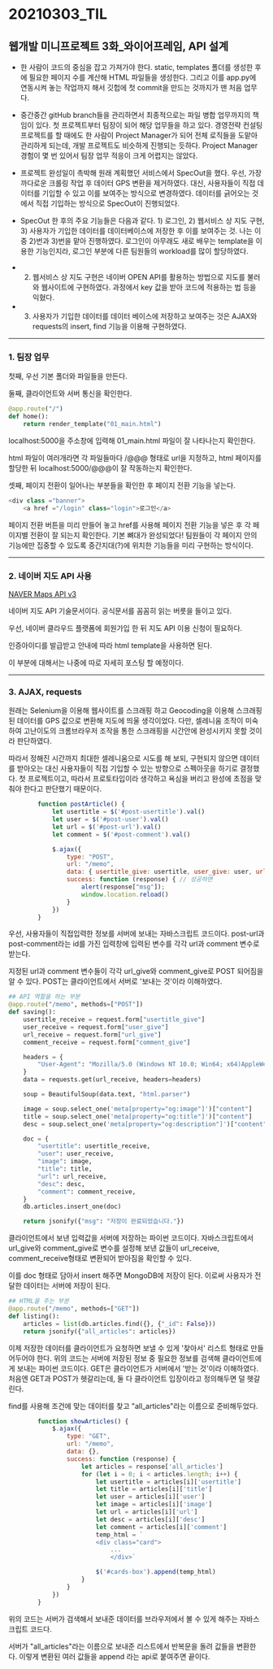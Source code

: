 20210303\_TIL
==============
웹개발 미니프로젝트 3화_와이어프레임, API 설계
----------------------------------------

-   한 사람이 코드의 중심을 잡고 가져가야 한다. static, templates 폴더를 생성한 후에 필요한 페이지 수를 계산해 HTML 파일들을 생성한다. 그리고 이를 app.py에 연동시켜 놓는 작업까지 해서 깃헙에 첫 commit을 만드는 것까지가 맨 처음 업무다.  

-   중간중간 gitHub branch들을 관리하면서 최종적으로는 파일 병합 업무까지의 책임이 있다. 첫 프로젝트부터 팀장이 되어 해당 업무들을 하고 있다. 경영전략 컨설팅 프로젝트를 할 때에도 한 사람이 Project Manager가 되어 전체 로직들을 도맡아 관리하게 되는데, 개발 프로젝트도 비슷하게 진행되는 듯하다. Project Manager 경험이 몇 번 있어서 팀장 업무 적응이 크게 어렵지는 않았다.  

-   프로젝트 완성일이 촉박해 원래 계획했던 서비스에서 SpecOut을 했다. 우선, 가장 까다로운 크롤링 작업 후 데이터 GPS 변환을 제거하였다. 대신, 사용자들이 직접 데이터를 기입할 수 있고 이를 보여주는 방식으로 변경하였다. 데이터를 긁어오는 것에서 직접 기입하는 방식으로 SpecOut이 진행되었다.  

-   SpecOut 한 후의 주요 기능들은 다음과 같다. 1) 로그인, 2) 웹서비스 상 지도 구현, 3) 사용자가 기입한 데이터를 데이터베이스에 저장한 후 이를 보여주는 것. 나는 이 중 2)번과 3)번을 맡아 진행하였다. 로그인이 아무래도 새로 배우는 template을 이용한 기능인지라, 로그인 부분에 다른 팀원들의 workload를 많이 할당하였다.  

-   2) 웹서비스 상 지도 구현은 네이버 OPEN API를 활용하는 방법으로 지도를 불러와 웹사이트에 구현하였다. 과정에서 key 값을 받아 코드에 적용하는 법 등을 익혔다.  

-   3) 사용자가 기입한 데이터를 데이터 베이스에 저장하고 보여주는 것은 AJAX와 requests의 insert, find 기능을 이용해 구현하였다.  

---


### 1\. 팀장 업무

첫째, 우선 기본 폴더와 파일들을 만든다.  

둘째, 클라이언트와 서버 통신을 확인한다.  

```python
@app.route("/")
def home():
    return render_template("01_main.html")
```
localhost:5000을 주소창에 입력해 01\_main.html 파일이 잘 나타나는지 확인한다.  

html 파일이 여러개라면 각 파일들마다 /@@@ 형태로 url을 지정하고, html 페이지를 할당한 뒤 localhost:5000/@@@이 잘 작동하는지 확인한다.  

셋째, 페이지 전환이 일어나는 부분들을 확인한 후 페이지 전환 기능을 넣는다.  

```python
<div class ="banner">
    <a href ="/login" class="login">로그인</a>
```

페이지 전환 버튼을 미리 만들어 놓고 href를 사용해 페이지 전환 기능을 넣은 후 각 페이지별 전환이 잘 되는지 확인한다. 기본 뼈대가 완성되었다! 팀원들이 각 페이지 안의 기능에만 집중할 수 있도록 중간지대(?)에 위치한 기능들을 미리 구현하는 방식이다.  

---


### 2\. 네이버 지도 API 사용

[NAVER Maps API v3](https://navermaps.github.io/maps.js.ncp/docs/)

네이버 지도 API 기술문서이다. 공식문서를 꼼꼼히 읽는 버릇을 들이고 있다.  

우선, 네이버 클라우드 플랫폼에 회원가입 한 뒤 지도 API 이용 신청이 필요하다.  

인증아이디를 발급받고 안내에 따라 html template을 사용하면 된다.  

이 부분에 대해서는 나중에 따로 자세히 포스팅 할 예정이다.  

---


### 3\. AJAX, requests

원래는 Selenium을 이용해 웹사이트를 스크래핑 하고 Geocoding을 이용해 스크래핑 된 데이터를 GPS 값으로 변환해 지도에 띄울 생각이었다. 다만, 셀레니움 조작이 미숙하여 고난이도의 크롬브라우저 조작을 통한 스크래핑을 시간안에 완성시키지 못할 것이라 판단하였다.  

따라서 정해진 시간까지 최대한 셀레니움으로 시도를 해 보되, 구현되지 않으면 데이터를 받아오는 대신 사용자들이 직접 기입할 수 있는 방향으로 스펙아웃을 하기로 결정했다. 첫 프로젝트이고, 따라서 프로토타입이라 생각하고 욕심을 버리고 완성에 초점을 맞춰야 한다고 판단했기 때문이다.  

```javaScript
        function postArticle() {
            let usertitle = $('#post-usertitle').val()
            let user = $('#post-user').val()
            let url = $('#post-url').val()
            let comment = $('#post-comment').val()

            $.ajax({
                type: "POST",
                url: "/memo",
                data: { usertitle_give: usertitle, user_give: user, url_give: url, comment_give: comment },
                success: function (response) { // 성공하면
                    alert(response["msg"]);
                    window.location.reload()
                }
            })
        }
```

우선, 사용자들이 직접입력한 정보를 서버에 보내는 자바스크립트 코드이다. post-url과 post-comment라는 id를 가진 입력창에 입력된 변수를 각각 url과 comment 변수로 받는다.  

지정된 url과 comment 변수들이 각각 url\_give와 comment\_give로 POST 되어짐을 알 수 있다. POST는 클라이언트에서 서버로 '보내는 것'이라 이해하였다.  

```python
## API 역할을 하는 부분
@app.route("/memo", methods=["POST"])
def saving():
    usertitle_receive = request.form["usertitle_give"]
    user_receive = request.form["user_give"]
    url_receive = request.form["url_give"]
    comment_receive = request.form["comment_give"]

    headers = {
        "User-Agent": "Mozilla/5.0 (Windows NT 10.0; Win64; x64)AppleWebKit/537.36 (KHTML, like Gecko) Chrome/73.0.3683.86 Safari/537.36"
    }
    data = requests.get(url_receive, headers=headers)

    soup = BeautifulSoup(data.text, "html.parser")

    image = soup.select_one('meta[property="og:image"]')["content"]
    title = soup.select_one('meta[property="og:title"]')["content"]
    desc = soup.select_one('meta[property="og:description"]')["content"]

    doc = {
        "usertitle": usertitle_receive,
        "user": user_receive,
        "image": image,
        "title": title,
        "url": url_receive,
        "desc": desc,
        "comment": comment_receive,
    }
    db.articles.insert_one(doc)

    return jsonify({"msg": "저장이 완료되었습니다."})
```

클라이언트에서 보낸 입력값을 서버에 저장하는 파이썬 코드이다. 자바스크립트에서 url\_give와 comment\_give로 변수를 설정해 보낸 값들이 url\_receive, comment\_receive형태로 변환되어 받아짐을 확인할 수 있다.  

이를 doc 형태로 담아서 insert 해주면 MongoDB에 저장이 된다. 이로써 사용자가 전달한 데이터는 서버에 저장이 된다.  

```python
## HTML을 주는 부분
@app.route("/memo", methods=["GET"])
def listing():
    articles = list(db.articles.find({}, {"_id": False}))
    return jsonify({"all_articles": articles})
```

이제 저장한 데이터를 클라이언트가 요청하면 보낼 수 있게 '찾아서' 리스트 형태로 만들어두어야 한다. 위의 코드는 서버에 저장된 정보 중 필요한 정보를 검색해 클라이언트에게 보내는 파이썬 코드이다. GET은 클라이언트가 서버에서 '받는 것'이라 이해하였다. 처음엔 GET과 POST가 헷갈리는데, 둘 다 클라이언트 입장이라고 정의해두면 덜 헷갈린다.  

find를 사용해 조건에 맞는 데이터를 찾고 "all\_articles"라는 이름으로 준비해두었다.  

```javaScript
        function showArticles() {
            $.ajax({
                type: "GET",
                url: "/memo",
                data: {},
                success: function (response) {
                    let articles = response['all_articles']
                    for (let i = 0; i < articles.length; i++) {
                        let usertitle = articles[i]['usertitle']
                        let title = articles[i]['title']
                        let user = articles[i]['user']
                        let image = articles[i]['image']
                        let url = articles[i]['url']
                        let desc = articles[i]['desc']
                        let comment = articles[i]['comment']
                        temp_html = `
                        <div class="card">
                            ...
                            </div>`

                        $('#cards-box').append(temp_html)
                    }
                }
            })
        }
```

위의 코드는 서버가 검색해서 보내준 데이터를 브라우저에서 볼 수 있게 해주는 자바스크립트 코드다.  

서버가 "all\_articles"라는 이름으로 보내준 리스트에서 반복문을 돌려 값들을 변환한다. 이렇게 변환된 여러 값들을 append 라는 api로 붙여주면 끝이다.  